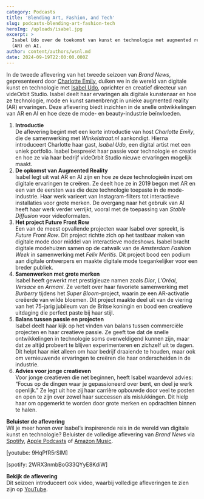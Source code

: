 ```yaml
---
category: Podcasts
title: 'Blending Art, Fashion, and Tech'
slug: podcasts-blending-art-fashion-tech
heroImg: /uploads/isabel.jpg
excerpt: >
  Isabel Udo over de toekomst van kunst en technologie met augmented reality
  (AR) en AI.
author: content/authors/wsnl.md
date: 2024-09-19T22:00:00.000Z
---
```


In de tweede aflevering van het tweede seizoen van *Brand News*, gepresenteerd door [Charlotte Emily](https://www.instagram.com/charlotteemilyb/), duiken we in de wereld van digitale kunst en technologie met [Isabel Udo](https://www.instagram.com/isabelle.udo/), oprichter en creatief directeur van videOrbit Studio. Isabel deelt haar ervaringen als digitale kunstenaar en hoe ze technologie, mode en kunst samenbrengt in unieke augmented reality (AR) ervaringen. Deze aflevering biedt inzichten in de snelle ontwikkelingen van AR en AI en hoe deze de mode- en beauty-industrie beïnvloeden.

1. **Introductie**\
   De aflevering begint met een korte introductie van host *Charlotte Emily*, die de samenwerking met *Winkelstraat.nl* aankondigt. Hierna introduceert Charlotte haar gast, *Isabel Udo*, een digital artist met een uniek portfolio. Isabel bespreekt haar passie voor technologie en creatie en hoe ze via haar bedrijf videOrbit Studio nieuwe ervaringen mogelijk maakt.
2. **De opkomst van Augmented Reality**\
   Isabel legt uit wat AR en AI zijn en hoe ze deze technologieën inzet om digitale ervaringen te creëren. Ze deelt hoe ze in 2019 begon met AR en een van de eersten was die deze technologie toepaste in de mode-industrie. Haar werk varieert van Instagram-filters tot interactieve installaties voor grote merken. De overgang naar het gebruik van AI heeft haar werk verder verrijkt, vooral met de toepassing van *Stable Diffusion* voor videoformaten.
3. **Het project Future Front Row**\
   Een van de meest opvallende projecten waar Isabel over spreekt, is *Future Front Row*. Dit project richtte zich op het tastbaar maken van digitale mode door middel van interactieve modeshows. Isabel bracht digitale modehuizen samen op de catwalk van de *Amsterdam Fashion Week* in samenwerking met *Felix Meritis*. Dit project bood een podium aan digitale ontwerpers en maakte digitale mode toegankelijker voor een breder publiek.
4. **Samenwerken met grote merken**\
   Isabel heeft gewerkt met prestigieuze namen zoals *Dior*, *L’Oréal*, *Versace* en *Armani*. Ze vertelt over haar favoriete samenwerking met *Burberry* tijdens het *Super Bloom*-project, waarin ze een AR-activatie creëerde van wilde bloemen. Dit project maakte deel uit van de viering van het 75-jarig jubileum van de Britse koningin en bood een creatieve uitdaging die perfect paste bij haar stijl.
5. **Balans tussen passie en projecten**\
   Isabel deelt haar kijk op het vinden van balans tussen commerciële projecten en haar creatieve passie. Ze geeft toe dat de snelle ontwikkelingen in technologie soms overweldigend kunnen zijn, maar dat ze altijd probeert te blijven experimenteren en zichzelf uit te dagen. Dit helpt haar niet alleen om haar bedrijf draaiende te houden, maar ook om vernieuwende ervaringen te creëren die haar onderscheiden in de industrie.
6. **Advies voor jonge creatieven**\
   Voor jonge creatieven die net beginnen, heeft Isabel waardevol advies: “Focus op de dingen waar je gepassioneerd over bent, en deel je werk openlijk.” Ze legt uit hoe zij haar carrière opbouwde door veel te posten en open te zijn over zowel haar successen als mislukkingen. Dit hielp haar om opgemerkt te worden door grote merken en opdrachten binnen te halen.

**Beluister de aflevering**\
Wil je meer horen over Isabel’s inspirerende reis in de wereld van digitale kunst en technologie? Beluister de volledige aflevering van *Brand News* via [Spotify](https://open.spotify.com/episode/2WRX3nmbBoG33QYyE8KdiW?go=1\&sp_cid=f674ca05-d63c-4d32-ac28-f6633b3d1feb), [Apple Podcasts](https://podcastsconnect.apple.com/login?targetUrl=%2Fmy-podcasts%2Fshow%2Fbrand-news%2Fa3887123-a575-48a0-adad-78c5f1901f00%2Fepisode%2Fnavigating-industries-from-daily-paper-sales-to-complex-creative%2F042c8cc2-e2fe-4e0f-9900-70e79e44c4f5\&authResult=FAILED) of [Amazon Music](https://podcasters.amazon.com/podcasts/41e8acae-a62a-4f3b-ad9b-c3a3f8b95e19/episodes/17a094a3-f25f-4516-916c-74f1daaee225).

\[youtube: 9HqPfR5rSIM]

\[spotify: 2WRX3nmbBoG33QYyE8KdiW]

**Bekijk de aflevering**\
Dit seizoen introduceert ook video, waarbij volledige afleveringen te zien zijn op [YouTube](https://www.youtube.com/watch?v=9HqPfR5rSIM).
